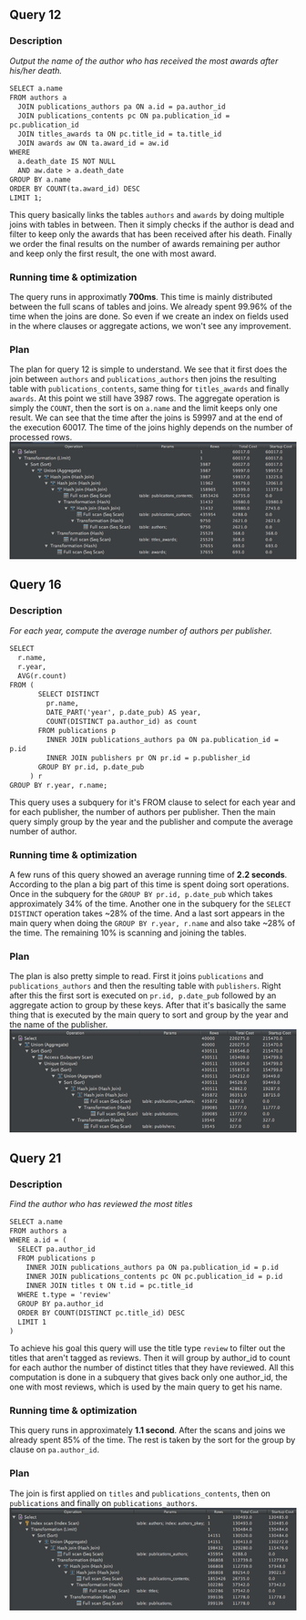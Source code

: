 ## Query 12
### Description
*Output the name of the author who has received the most awards after his/her death.*

```
SELECT a.name
FROM authors a
  JOIN publications_authors pa ON a.id = pa.author_id
  JOIN publications_contents pc ON pa.publication_id = pc.publication_id
  JOIN titles_awards ta ON pc.title_id = ta.title_id
  JOIN awards aw ON ta.award_id = aw.id
WHERE
  a.death_date IS NOT NULL
  AND aw.date > a.death_date
GROUP BY a.name
ORDER BY COUNT(ta.award_id) DESC
LIMIT 1;
```
This query basically links the tables `authors` and `awards` by doing multiple joins with tables in between. Then it simply checks if the author is dead and filter to keep only the awards that has been received after his death. Finally we order the final results on the number of awards remaining per author and keep only the first result, the one with most award.

### Running time & optimization
The query runs in approximatly **700ms**. This time is mainly distributed between the full scans of tables and joins. We already spent 99.96% of the time when the joins are done. So even if we create an index on fields used in the where clauses or aggregate actions, we won't see any improvement.


### Plan
The plan for query 12 is simple to understand. We see that it first does the join between `authors` and `publications_authors` then joins the resulting table with `publications_contents`, same thing for `titles_awards` and finally `awards`. At this point we still have 3987 rows. The aggregate operation is simply the `COUNT`, then the sort is on `a.name` and the limit keeps only one result.
We can see that the time after the joins is 59997 and at the end of the execution 60017. The time of the joins highly depends on the number of processed rows.
![](query12.png)

## Query 16
### Description
*For each year, compute the average number of authors per publisher.*

```
SELECT
  r.name,
  r.year,
  AVG(r.count)
FROM (
       SELECT DISTINCT
         pr.name,
         DATE_PART('year', p.date_pub) AS year,
         COUNT(DISTINCT pa.author_id) as count
       FROM publications p
         INNER JOIN publications_authors pa ON pa.publication_id = p.id
         INNER JOIN publishers pr ON pr.id = p.publisher_id
       GROUP BY pr.id, p.date_pub
     ) r
GROUP BY r.year, r.name;
```
This query uses a subquery for it's FROM clause to select for each year and for each publisher, the number of authors per publisher. Then the main query simply group by the year and the publisher and compute the average number of author.

### Running time & optimization
A few runs of this query showed an average running time of **2.2 seconds**. According to the plan a big part of this time is spent doing sort operations. Once in the subquery for the `GROUP BY pr.id, p.date_pub` which takes approximately 34% of the time. Another one in the subquery for the `SELECT DISTINCT` operation takes ~28% of the time. And a last sort appears in the main query when doing the `GROUP BY r.year, r.name` and also take ~28% of the time. The remaining 10% is scanning and joining the tables.

### Plan
The plan is also pretty simple to read. First it joins `publications` and `publications_authors` and then the resulting table with `publishers`. Right after this the first sort is executed on `pr.id, p.date_pub` followed by an aggregate action to group by these keys. After that it's basically the same thing that is executed by the main query to sort and group by the year and the name of the publisher.
![](query16.png)

## Query 21
### Description
*Find the author who has reviewed the most titles*

```
SELECT a.name
FROM authors a
WHERE a.id = (
  SELECT pa.author_id
  FROM publications p
    INNER JOIN publications_authors pa ON pa.publication_id = p.id
    INNER JOIN publications_contents pc ON pc.publication_id = p.id
    INNER JOIN titles t ON t.id = pc.title_id
  WHERE t.type = 'review'
  GROUP BY pa.author_id
  ORDER BY COUNT(DISTINCT pc.title_id) DESC
  LIMIT 1
)
```
To achieve his goal this query will use the title type `review` to filter out the titles that aren't tagged as reviews. Then it will group by author_id to count for each author the number of distinct titles that they have reviewed. All this computation is done in a subquery that gives back only one author_id, the one with most reviews, which is used by the main query to get his name.

### Running time & optimization
This query runs in approximately **1.1 second**. After the scans and joins we already spent 85% of the time. The rest is taken by the sort for the group by clause on `pa.author_id`. 

### Plan
The join is first applied on `titles` and `publications_contents`, then on `publications` and finally on `publications_authors`. 
![](query21.png)